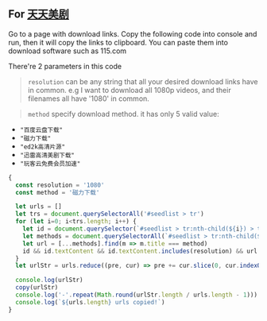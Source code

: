 ## For [天天美剧](http://www.ttmeiju.me/)
Go to a page with download links. Copy the following code into console and run, then it will copy the links to clipboard. You can paste them into download software such as 115.com

There're 2 parameters in this code
> `resolution` can be any string that all your desired download links have in common. e.g I want to download all 1080p videos, and their filenames all have '1080' in common.

> `method` specify download method. it has only 5 valid value:
  - `"百度云盘下载"`
  - `"磁力下载"`
  - `"ed2k高清片源"`
  - `"迅雷高清美剧下载"`
  - `"玩客云免费会员加速"`


```js
{
  const resolution = '1080'
  const method = '磁力下载'

  let urls = []
  let trs = document.querySelectorAll('#seedlist > tr')
  for (let i=0; i<trs.length; i++) {
    let id = document.querySelector(`#seedlist > tr:nth-child(${i}) > td:nth-child(2) > a`)
    let methods = document.querySelectorAll(`#seedlist > tr:nth-child(${i}) > td:nth-child(3) > a`) || []
    let url = [...methods].find(m => m.title === method)
    id && id.textContent && id.textContent.includes(resolution) && url && url.href && urls.push(url.href)
  }
  let urlStr = urls.reduce((pre, cur) => pre += cur.slice(0, cur.indexOf('&')) + '\n', '')

  console.log(urlStr)
  copy(urlStr)
  console.log('-'.repeat(Math.round(urlStr.length / urls.length - 1)))
  console.log(`${urls.length} urls copied!`)
}
```
